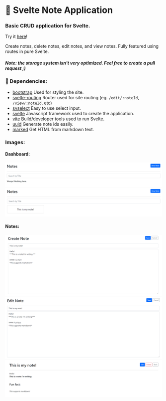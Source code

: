 # 📝 Svelte Note Application

### Basic CRUD application for Svelte.

Try it [here](https://battledash-2.github.io/notes-app/)!

Create notes, delete notes, edit notes, and view notes.
Fully featured using routes in pure Svelte.

##### Note: the storage system isn't very optimized. Feel free to create a pull request ;)

### 📩 Dependencies:

-   [bootstrap](https://www.npmjs.com/package/bootstrap)
    Used for styling the site.
-   [svelte-routing](https://www.npmjs.com/package/svelte-routing)
    Router used for site routing (eg. `/edit/:noteId`, `/view/:noteId`, etc)
-   [svselect](https://www.npmjs.com/package/svselect)
    Easy to use select input.
-   [svelte](https://www.npmjs.com/package/svelte)
    Javascript framework used to create the application.
-   [vite](https://www.npmjs.com/package/vite)
    Build/developer tools used to run Svelte.
-   [uuid](https://www.npmjs.com/package/uuid) Generate note ids easily.
-   [marked](https://www.npmjs.com/package/marked) Get HTML from markdown text.

### Images:

#### Dashboard:

![Empty Dashboard Image](https://raw.githubusercontent.com/Battledash-2/svelte-notes-app/master/images/dashboard-empty.png)
![Dashboard Image](https://raw.githubusercontent.com/Battledash-2/svelte-notes-app/master/images/dashboard.png)

#### Notes:

![Create Note Image](https://raw.githubusercontent.com/Battledash-2/svelte-notes-app/master/images/create-note.png)
![Edit Note Image](https://raw.githubusercontent.com/Battledash-2/svelte-notes-app/master/images/edit-note.png)
![View Note Image](https://raw.githubusercontent.com/Battledash-2/svelte-notes-app/master/images/view-note.png)
